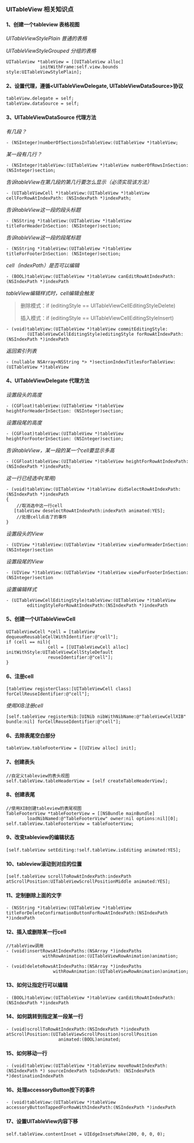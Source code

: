 ### UITableView 相关知识点

#### 1、创建一个tableview 表格视图

*UITableViewStylePlain    普通的表格*

*UITableViewStyleGrouped  分组的表格*

```objc
UITableView *tableView = [[UITableView alloc] 
			 initWithFrame:self.view.bounds style:UITableViewStylePlain];
```
		 		 
#### 2、设置代理，遵循<UITableViewDelegate, UITableViewDataSource>协议

```objc
tableView.delegate = self;   
tableView.dataSource = self; 
```

#### 3、UITableViewDataSource 代理方法

*有几段？*

```objc
- (NSInteger)numberOfSectionsInTableView:(UITableView *)tableView;
```
*某一段有几行？*

```objc
- (NSInteger)tableView:(UITableView *)tableView numberOfRowsInSection:	(NSInteger)section;
```

*告诉tableView在第几段的第几行要怎么显示（必须实现该方法）*

```objc
- (UITableViewCell *)tableView:(UITableView *)tableView cellForRowAtIndexPath: (NSIndexPath *)indexPath;
```

*告诉tableView这一段的段头标题*

```objc
- (NSString *)tableView:(UITableView *)tableView titleForHeaderInSection: (NSInteger)section;
```

*告诉tableView这一段的段尾标题*

```objc
- (NSString *)tableView:(UITableView *)tableView titleForFooterInSection: (NSInteger)section;
```


*cell（indexPath）是否可以编辑*

```objc
- (BOOL)tableView:(UITableView *)tableView canEditRowAtIndexPath:(NSIndexPath *)indexPath
```

*tableView编辑样式时，cell编辑会触发*

> 删除模式：if (editingStyle == UITableViewCellEditingStyleDelete)
> 
> 插入模式：if (editingStyle  == UITableViewCellEditingStyleInsert)

```objc
- (void)tableView:(UITableView *)tableView commitEditingStyle:
		(UITableViewCellEditingStyle)editingStyle forRowAtIndexPath:(NSIndexPath *)indexPath
```
	
*返回索引列表*
		
```objc
- (nullable NSArray<NSString *> *)sectionIndexTitlesForTableView:(UITableView *)tableView
```

#### 4、UITableViewDelegate 代理方法 		
*设置段头的高度*

```objc
- (CGFloat)tableView:(UITableView *)tableView heightForHeaderInSection: (NSInteger)section;
```

*设置段尾的高度*

```objc
- (CGFloat)tableView:(UITableView *)tableView heightForFooterInSection: (NSInteger)section;
```

*告诉tableView，某一段的某一个cell要显示多高*

```objc
- (CGFloat)tableView:(UITableView *)tableView heightForRowAtIndexPath:(NSIndexPath *)indexPath;
```

*这一行已经选中(常用)*

```objc
- (void)tableView:(UITableView *)tableView didSelectRowAtIndexPath:(NSIndexPath *)indexPath
{
	//取消选中这一行cell
   [tableView deselectRowAtIndexPath:indexPath animated:YES];
	//处理cell点击了的事件		
}
```

*设置段头的View*

```objc
- (UIView *)tableView:(UITableView *)tableView viewForHeaderInSection: (NSInteger)section
```

*设置段尾的View*

```objc
- (UIView *)tableView:(UITableView *)tableView viewForFooterInSection: (NSInteger)section
```

*设置编辑样式*

```objc
- (UITableViewCellEditingStyle)tableView:(UITableView *)tableView 
		editingStyleForRowAtIndexPath:(NSIndexPath *)indexPath
```


#### 5、创建一个UITableViewCell

```objc    
UITableViewCell *cell = [tableView dequeueReusableCellWithIdentifier:@"cell"];
if (cell == nil){
	        	cell = [[UITableViewCell alloc] initWithStyle:UITableViewCellStyleDefault 
				reuseIdentifier:@"cell"];
}
```

#### 6、注册cell

```objc
[tableView registerClass:[UITableViewCell class] forCellReuseIdentifier:@"cell"];
```

*使用XIB注册cell*

```objc
[self.tableView registerNib:[UINib nibWithNibName:@"TableViewCellXIB" 	bundle:nil] forCellReuseIdentifier:@"cell"];
```

#### 6、去除表尾空白部分

```objc
tableView.tableFooterView = [[UIView alloc] init];
```

#### 7、创建表头

```objc
//自定义tableview的表头视图
self.tableView.tableHeaderView = [self createTableHeaderView];
```

#### 8、创建表尾

```objc
//使用XIB创建tableview的表尾视图
TableFooterView *tableFooterView = [[NSBundle mainBundle] 
		loadNibNamed:@"TableFooterView" owner:nil options:nil][0];
self.tableView.tableFooterView = tableFooterView;
```

#### 9、改变tableview的编辑状态

```objc
[self.tableView setEditing:!self.tableView.isEditing animated:YES];
```
#### 10、tableview滚动到对应的位置

```objc
[self.tableView scrollToRowAtIndexPath:indexPath atScrollPosition:UITableViewScrollPositionMiddle animated:YES];
```

	
#### 11、定制删除上面的文字

```objc
- (NSString *)tableView:(UITableView *)tableView 		 titleForDeleteConfirmationButtonForRowAtIndexPath:(NSIndexPath *)indexPath
```

#### 12、插入或删除某一行cell

```objc
//tableView调用
- (void)insertRowsAtIndexPaths:(NSArray *)indexPaths 
		      withRowAnimation:(UITableViewRowAnimation)animation;
		      
- (void)deleteRowsAtIndexPaths:(NSArray *)indexPaths 
	              withRowAnimation:(UITableViewRowAnimation)animation;
```

#### 13、如何让指定行可以编辑

```objc
- (BOOL)tableView:(UITableView *)tableView canEditRowAtIndexPath:(NSIndexPath *)indexPath
```

#### 14、如何跳转到指定某一段某一行

```objc
- (void)scrollToRowAtIndexPath:(NSIndexPath *)indexPath  atScrollPosition:(UITableViewScrollPosition)scrollPosition 
			        animated:(BOOL)animated;
```

#### 15、如何移动一行	
  
```objc
- (void)tableView:(UITableView *)tableView moveRowAtIndexPath:(NSIndexPath *) sourceIndexPath toIndexPath: (NSIndexPath *)destinationIndexPath
```

#### 16、处理accessoryButton按下的事件

```objc
- (void)tableView:(UITableView *)tableView accessoryButtonTappedForRowWithIndexPath:(NSIndexPath *)indexPath
```

#### 17、设置UITableView内容下移

```objc
self.tableView.contentInset = UIEdgeInsetsMake(200, 0, 0, 0);
```
